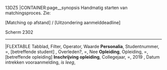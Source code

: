 13DZ5
|CONTAINER:page__synopsis
Handmatig starten van matchingsproces. Zie:

[Matching op afstand] / [Uitzondering aanmelddeadline]

Scherm 2302
_____
|FLEXTABLE
Tabblad, Filter, Operator, Waarde
**Personalia**, Studentnummer, =, [betreffende student]
, Overleden?, =, Nee
**Opleiding**, Opleiding, =, [betreffende opleiding]
**Inschrijving opleiding**, Collegejaar, =, 2019
, Datum intrekken vooraanmelding, *is leeg*,
